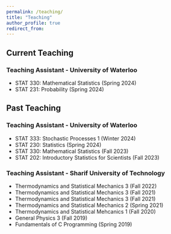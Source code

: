 ```yaml
---
permalink: /teaching/
title: "Teaching"
author_profile: true
redirect_from: 
---
```

## Current Teaching
### Teaching Assistant - University of Waterloo 
  * STAT 330: Mathematical Statistics (Spring 2024)
  * STAT 231: Probability (Spring 2024)

## Past Teaching
### Teaching Assistant - University of Waterloo
  * STAT 333: Stochastic Processes 1 (Winter 2024)
  * STAT 230: Statistics (Spring 2024)
  * STAT 330: Mathematical Statistics (Fall 2023)
  * STAT 202: Introductory Statistics for Scientists (Fall 2023)

### Teaching Assistant - Sharif University of Technology 
  * Thermodynamics and Statistical Mechanics 3 (Fall 2022)
  * Thermodynamics and Statistical Mechanics 3 (Fall 2021)
  * Thermodynamics and Statistical Mechanics 3 (Fall 2021)
  * Thermodynamics and Statistical Mechanics 2 (Spring 2021)
  * Thermodynamics and Statistical Mehcanics 1 (Fall 2020)
  * General Physics 3 (Fall 2019)
  * Fundamentals of C Programming (Spring 2019)
